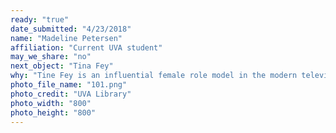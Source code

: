 ```yaml
---
ready: "true"
date_submitted: "4/23/2018"
name: "Madeline Petersen"
affiliation: "Current UVA student"
may_we_share: "no"
next_object: "Tina Fey"
why: "Tine Fey is an influential female role model in the modern television business. I did not know that Tina Fey went to UVA until I came to UVA so I think it is important to share that information since many people, including UVA students may not know. I think an object from Tina Fey would be a great addition because she is a great role model for many young girls and is a current figure who most current UVA students know about."
photo_file_name: "101.png"
photo_credit: "UVA Library"
photo_width: "800"
photo_height: "800"
---
```

